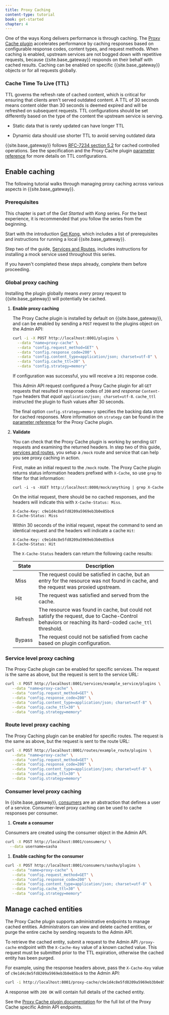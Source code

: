 ```yaml
---
title: Proxy Caching
content-type: tutorial
book: get-started
chapter: 4
---
```


One of the ways Kong delivers performance is through caching.
The [Proxy Cache plugin](/hub/kong-inc/proxy-cache/) accelerates performance by caching
responses based on configurable response codes, content types, and request methods.
When caching is enabled, upstream services are not bogged down with repetitive requests,
because {{site.base_gateway}} responds on their behalf with cached results. Caching can be
enabled on specific {{site.base_gateway}} objects or for all requests globally.

### Cache Time To Live (TTL)

TTL governs the refresh rate of cached content, which is critical for ensuring
that clients aren't served outdated content. A TTL of 30 seconds means content older than
30 seconds is deemed expired and will be refreshed on subsequent requests.
TTL configurations should be set differently based on the type of the content the upstream
service is serving.

* Static data that is rarely updated can have longer TTL

* Dynamic data should use shorter TTL to avoid serving outdated data  

{{site.base_gateway}} follows [RFC-7234 section 5.2](https://tools.ietf.org/html/rfc7234)
for cached controlled operations. See the specification and the Proxy Cache
plugin [parameter reference](/hub/kong-inc/proxy-cache/#parameters) for more details on TTL configurations.

## Enable caching

The following tutorial walks through managing proxy caching across various aspects in {{site.base_gateway}}.

### Prerequisites

This chapter is part of the *Get Started with Kong* series. For the best experience, it is recommended that you follow the
series from the beginning.

Start with the introduction [Get Kong](/gateway/latest/get-started/), which includes
a list of prerequisites and instructions for running a local {{site.base_gateway}}.

Step two of the guide, [Services and Routes](/gateway/latest/get-started/services-and-routes/),
includes instructions for installing a mock service used throughout this series.

If you haven't completed these steps already, complete them before proceeding.

### Global proxy caching

Installing the plugin globally means *every* proxy request to {{site.base_gateway}}
will potentially be cached.

1. **Enable proxy caching**

   The Proxy Cache plugin is installed by default on {{site.base_gateway}}, and can be enabled by
   sending a `POST` request to the plugins object on the Admin API:

   ```sh
   curl -i -X POST http://localhost:8001/plugins \
     --data "name=proxy-cache" \
     --data "config.request_method=GET" \
     --data "config.response_code=200" \
     --data "config.content_type=application/json; charset=utf-8" \
     --data "config.cache_ttl=30" \
     --data "config.strategy=memory"
   ```

   If configuration was successful, you will receive a `201` response code.

   This Admin API request configured a Proxy Cache plugin for all `GET` requests that resulted
   in response codes of `200` and *response* `Content-Type` headers that *equal*
   `application/json; charset=utf-8`. `cache_ttl` instructed the plugin to flush values after 30 seconds.

   The final option `config.strategy=memory` specifies the backing data store for cached responses. More
   information on `strategy` can be found in the [parameter reference](/hub/kong-inc/proxy-cache/)
   for the Proxy Cache plugin.

1. **Validate**

   You can check that the Proxy Cache plugin is working by sending `GET` requests and examining
   the returned headers. In step two of this guide, [services and routes](/gateway/latest/get-started/services-and-routes/),
   you setup a `/mock` route and service that can help you see proxy caching in action.

   First, make an initial request to the `/mock` route. The Proxy Cache plugin returns status
   information headers prefixed with `X-Cache`, so use `grep` to filter for that information:

   ```
   curl -i -s -XGET http://localhost:8000/mock/anything | grep X-Cache
   ```

   On the initial request, there should be no cached responses, and the headers will indicate this with
   `X-Cache-Status: Miss`.

   ```
   X-Cache-Key: c9e1d4c8e5fd8209a5969eb3b0e85bc6
   X-Cache-Status: Miss
   ```

   Within 30 seconds of the initial request, repeat the command to send an identical request and the
   headers will indicate a cache `Hit`:

   ```
   X-Cache-Key: c9e1d4c8e5fd8209a5969eb3b0e85bc6
   X-Cache-Status: Hit
   ```

   The `X-Cache-Status` headers can return the following cache results:

   |State| Description                                                                                                                                          |
   |---|------------------------------------------------------------------------------------------------------------------------------------------------------|
   |Miss| The request could be satisfied in cache, but an entry for the resource was not found in cache, and the request was proxied upstream.                 |
   |Hit| The request was satisfied and served from the cache.                                                                                                 |
   |Refresh| The resource was found in cache, but could not satisfy the request, due to Cache-Control behaviors or reaching its hard-coded `cache_ttl` threshold. |
   |Bypass| The request could not be satisfied from cache based on plugin configuration.                                                                         |

### Service level proxy caching

The Proxy Cache plugin can be enabled for specific services. The request is the same as above, but the request is sent to the service URL:

```sh
curl -X POST http://localhost:8001/services/example_service/plugins \
   --data "name=proxy-cache" \
   --data "config.request_method=GET" \
   --data "config.response_code=200" \
   --data "config.content_type=application/json; charset=utf-8" \
   --data "config.cache_ttl=30" \
   --data "config.strategy=memory"
```

### Route level proxy caching

The Proxy Caching plugin can be enabled for specific routes. The request is the same as above, but the request is sent to the route URL:

```sh
curl -X POST http://localhost:8001/routes/example_route/plugins \
   --data "name=proxy-cache" \
   --data "config.request_method=GET" \
   --data "config.response_code=200" \
   --data "config.content_type=application/json; charset=utf-8" \
   --data "config.cache_ttl=30" \
   --data "config.strategy=memory"
```

### Consumer level proxy caching

In {{site.base_gateway}}, [consumers](/gateway/api/admin-ee/latest/#/Consumers/list-consumer/) are an abstraction that defines a user of a service.
Consumer-level proxy caching can be used to cache responses per consumer.

1. **Create a consumer**

Consumers are created using the consumer object in the Admin API.

```sh
curl -X POST http://localhost:8001/consumers/ \
  --data username=sasha
```

1. **Enable caching for the consumer**

```sh
curl -X POST http://localhost:8001/consumers/sasha/plugins \
   --data "name=proxy-cache" \
   --data "config.request_method=GET" \
   --data "config.response_code=200" \
   --data "config.content_type=application/json; charset=utf-8" \
   --data "config.cache_ttl=30" \
   --data "config.strategy=memory"
```

## Manage cached entities

The Proxy Cache plugin supports administrative endpoints to manage cached entities. Administrators can
view and delete cached entities, or purge the entire cache by sending requests to the Admin API.

To retrieve the cached entity, submit a request to the Admin API `/proxy-cache` endpoint with the
`X-Cache-Key` value of a known cached value. This request must be submitted prior to the TTL expiration,
otherwise the cached entity has been purged.

For example, using the response headers above, pass the `X-Cache-Key` value of
`c9e1d4c8e5fd8209a5969eb3b0e85bc6` to the Admin API:

```sh
curl -i http://localhost:8001/proxy-cache/c9e1d4c8e5fd8209a5969eb3b0e85bc6
```

A response with `200 OK` will contain full details of the cached entity.

See the [Proxy Cache plugin documentation](/hub/kong-inc/proxy-cache/#admin-api) for the full list of the
Proxy Cache specific Admin API endpoints.
